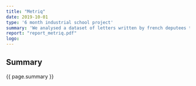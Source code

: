 ```yaml
---
title: "Metriq"
date: 2019-10-01
type: '6 month industrial school project'
summary: 'We analysed a dataset of letters written by french deputees to ministers. We used NLP techniques and basic statistics to detect over-representations, anomalies and time series extremas. We created a interactive plateform to visualize our results.'
report: "report_metriq.pdf"
logo:
---
```

## Summary
{{ page.summary }}
